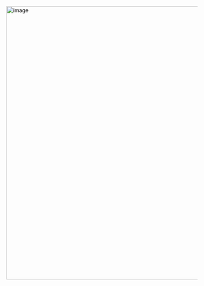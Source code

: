<img width="1280" height="720" alt="image" src="https://github.com/user-attachments/assets/9fbce1bf-4c24-42e3-b129-71338b5850ec" />
